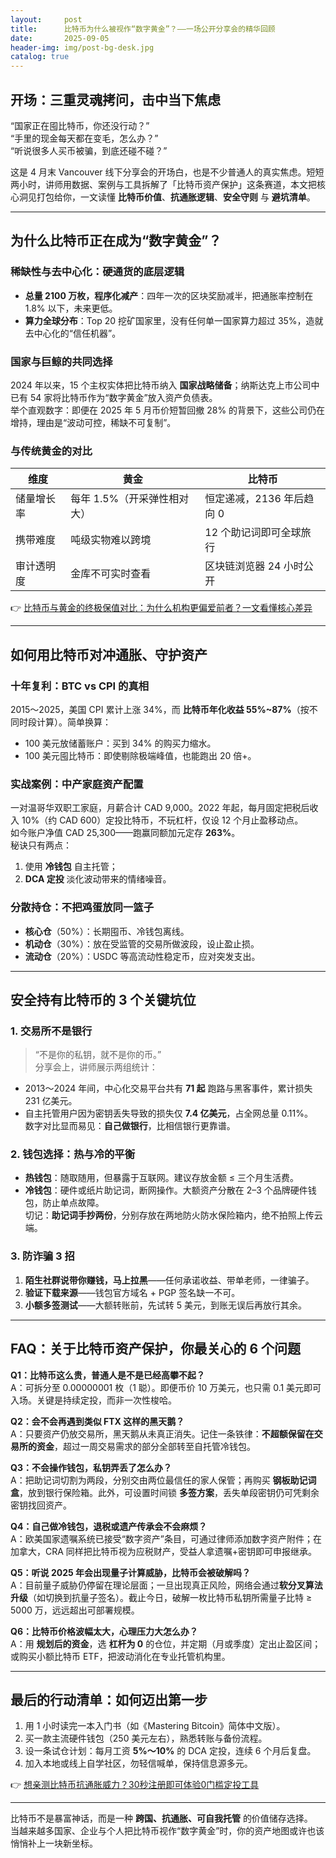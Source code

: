 ```yaml
---
layout:     post
title:      比特币为什么被视作“数字黄金”？——一场公开分享会的精华回顾
date:       2025-09-05
header-img: img/post-bg-desk.jpg
catalog: true
---
```


## 开场：三重灵魂拷问，击中当下焦虑
“国家正在囤比特币，你还没行动？”  
“手里的现金每天都在变毛，怎么办？”  
“听说很多人买币被骗，到底还碰不碰？”  

这是 4 月末 Vancouver 线下分享会的开场白，也是不少普通人的真实焦虑。短短两小时，讲师用数据、案例与工具拆解了「比特币资产保护」这条赛道，本文把核心洞见打包给你，一文读懂 **比特币价值**、**抗通胀逻辑**、**安全守则** 与 **避坑清单**。

---

## 为什么比特币正在成为“数字黄金”？

### 稀缺性与去中心化：硬通货的底层逻辑
- **总量 2100 万枚，程序化减产**：四年一次的区块奖励减半，把通胀率控制在 1.8% 以下，未来更低。  
- **算力全球分布**：Top 20 挖矿国家里，没有任何单一国家算力超过 35%，造就去中心化的“信任机器”。

### 国家与巨鲸的共同选择
2024 年以来，15 个主权实体把比特币纳入 **国家战略储备**；纳斯达克上市公司中已有 54 家将比特币作为“数字黄金”放入资产负债表。  
举个直观数字：即便在 2025 年 5 月币价短暂回撤 28% 的背景下，这些公司仍在增持，理由是“波动可控，稀缺不可复制”。

### 与传统黄金的对比
| 维度         | 黄金                          | 比特币                         |
|--------------|-------------------------------|--------------------------------|
| 储量增长率   | 每年 1.5%（开采弹性相对大）   | 恒定递减，2136 年后趋向 0      |
| 携带难度     | 吨级实物难以跨境               | 12 个助记词即可全球旅行        |
| 审计透明度   | 金库不可实时查看               | 区块链浏览器 24 小时公开       |

👉 [比特币与黄金的终极保值对比：为什么机构更偏爱前者？一文看懂核心差异](https://okxdog.com/)

---

## 如何用比特币对冲通胀、守护资产

### 十年复利：BTC vs CPI 的真相
2015～2025，美国 CPI 累计上涨 34%，而 **比特币年化收益 55%~87%**（按不同时段计算）。简单换算：  
- 100 美元放储蓄账户：买到 34% 的购买力缩水。  
- 100 美元囤比特币：即使剔除极端峰值，也能跑出 20 倍+。  

### 实战案例：中产家庭资产配置
一对温哥华双职工家庭，月薪合计 CAD 9,000。2022 年起，每月固定把税后收入 10%（约 CAD 600）定投比特币，不玩杠杆，仅设 12 个月止盈移动点。  
如今账户净值 CAD 25,300——跑赢同额加元定存 **263%**。  
秘诀只有两点：  
1. 使用 **冷钱包** 自主托管；  
2. **DCA 定投** 淡化波动带来的情绪噪音。

### 分散持仓：不把鸡蛋放同一篮子
- **核心仓**（50%）：长期囤币、冷钱包离线。  
- **机动仓**（30%）：放在受监管的交易所做波段，设止盈止损。  
- **流动仓**（20%）：USDC 等高流动性稳定币，应对突发支出。

---

## 安全持有比特币的 3 个关键坑位

### 1. 交易所不是银行
> “不是你的私钥，就不是你的币。”  
分享会上，讲师展示两组统计：  
- 2013～2024 年间，中心化交易平台共有 **71 起** 跑路与黑客事件，累计损失 231 亿美元。  
- 自主托管用户因为密钥丢失导致的损失仅 **7.4 亿美元**，占全网总量 0.11%。  
数字对比显而易见：**自己做银行**，比相信银行更靠谱。

### 2. 钱包选择：热与冷的平衡
- **热钱包**：随取随用，但暴露于互联网。建议存放金额 ≤ 三个月生活费。  
- **冷钱包**：硬件或纸片助记词，断网操作。大额资产分散在 2–3 个品牌硬件钱包，防止单点故障。  
切记：**助记词手抄两份**，分别存放在两地防火防水保险箱内，绝不拍照上传云端。

### 3. 防诈骗 3 招
1. **陌生社群说带你赚钱，马上拉黑**——任何承诺收益、带单老师，一律骗子。  
2. **验证下载来源**——钱包官方域名 + PGP 签名缺一不可。  
3. **小额多签测试**——大额转账前，先试转 5 美元，到账无误后再放行其余。

---

## FAQ：关于比特币资产保护，你最关心的 6 个问题

**Q1：比特币这么贵，普通人是不是已经高攀不起？**  
A：可拆分至 0.00000001 枚（1 聪）。即便币价 10 万美元，也只需 0.1 美元即可入场。关键是持续定投，而非一次性梭哈。

**Q2：会不会再遇到类似 FTX 这样的黑天鹅？**  
A：只要资产仍放交易所，黑天鹅从未真正消失。记住一条铁律：**不超额保留在交易所的资金**，超过一周交易需求的部分全部转至自托管冷钱包。

**Q3：不会操作钱包，私钥弄丢了怎么办？**  
A：把助记词切割为两段，分别交由两位最信任的家人保管；再购买 **钢板助记词盒**，放到银行保险箱。此外，可设置时间锁 **多签方案**，丢失单段密钥仍可凭剩余密钥找回资产。

**Q4：自己做冷钱包，退税或遗产传承会不会麻烦？**  
A：欧美国家遗嘱系统已接受“数字资产”条目，可通过律师添加数字资产附件；在加拿大，CRA 同样把比特币视为应税财产，受益人拿遗嘱+密钥即可申报继承。

**Q5：听说 2025 年会出现量子计算威胁，比特币会被破解吗？**  
A：目前量子威胁仍停留在理论层面；一旦出现真正风险，网络会通过**软分叉算法升级**（如切换到抗量子签名）。截止今日，破解一枚比特币私钥所需量子比特 ≥ 5000 万，远远超出可部署规模。

**Q6：比特币价格波幅太大，心理压力大怎么办？**  
A：用 **规划后的资金**，选 **杠杆为 0** 的仓位，并定期（月或季度）定出止盈区间；或购买小额比特币 ETF，把波动消化在专业托管机构里。

---

## 最后的行动清单：如何迈出第一步

1. 用 1 小时读完一本入门书（如《Mastering Bitcoin》简体中文版）。  
2. 买一款主流硬件钱包（250 美元左右），熟悉转账与备份流程。  
3. 设一条试仓计划：每月工资 **5%～10%** 的 DCA 定投，连续 6 个月后复盘。  
4. 加入本地或线上自学社区，勿轻信喊单，保持信息源多元。  

👉 [想亲测比特币抗通胀威力？30秒注册即可体验0门槛定投工具](https://okxdog.com/)

---

比特币不是暴富神话，而是一种 **跨国、抗通胀、可自我托管** 的价值储存选择。  
当越来越多国家、企业与个人把比特币视作“数字黄金”时，你的资产地图或许也该悄悄补上一块新坐标。